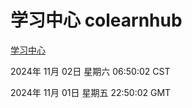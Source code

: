# 学习中心 colearnhub
[学习中心](http://219.139.197.74:56308/colearnhub/)

2024年 11月 02日 星期六 06:50:02 CST

2024年 11月 01日 星期五 22:50:02 GMT

